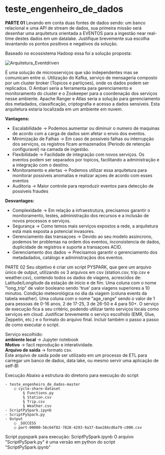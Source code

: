 # teste_engenheiro_de_dados

**PARTE 01**
Levando em conta duas fontes de dados sendo: um banco relacional e uma API de stream de dados, sua primeira missão será desenhar uma arquitetura orientada a EVENTOS para a ingestão near real-time destes dados em um datalake. Justifique brevemente sua escolha levantando os pontos positivos e negativos da solução.

Baseado no ecossistema Hadoop essa foi a solução proposta:

![Arquitetura_Eventdriven](https://github.com/thiagobtr/teste_engenheiro_de_dados/blob/master/Arquitetura_EventDriven.jpg)

É uma solução de microsserviços que são independentes mas se comunicam entre si.
Utilização do Kafka, serviço de mensageria composto por um cluster broker (Topicos e partiçoes), onde os dados podem ser replicados.
O Ambari seria a ferramenta para gerenciamento e monitoramento do cluster e o Zookeeper para a coordenação dos serviços nesse ambiente.
Apache Ranger e Atlas seria a solução para gerenciamento dos metadados, classificação, criptografia e acesso a dados sensiveis.
Esta arquitetura estaria localizada em um ambiente em nuvem.

**Vantagens:**

* Escalabilidade -> Podemos aumentar ou diminuir o numero de maquinas de acordo com a carga de dados sem afetar o envio dos eventos.
* Minimização de Falhas -> Em caso de possiveis falhas ou interrupção dos serviços, os registros ficam armazenados (Periodo de retenção configuravel) na camada de ingestão.
* Flexibilidade -> Facilidade de integração com novos serviços.  Os eventos podem ser separados por topicos, facilitando a administração e a integração com o destino. 
* Monitoramento e alertas -> Podemos utilizar essa arquitetura para monitorar possiveis anomalias e realizar açoes de acordo com esses eventos 
* Auditoria -> Maior controle para reproduzir eventos para detecção de possiveis fraudes

**Desvantages:**

* Complexidade -> Em relação a infraestrutura, precisamos garantir o monitoramento, testes, administração dos recursos e a inclusão de novos processos e serviços.
* Segurança -> Como temos mais serviços expostos a rede, a arquitetura está mais exposta a potencial invasores.
* Gerenciamento das transaçoes -> Devido ao seu modelo assincrono, podemos ter problemas na ordem dos eventos, inconsistencia de dados, duplicidade de registros e suporte a transaçoes ACID.
* Gerenciamento dos dados -> Precisamos garantir o gerenciamento dos metadadados, catálogo e administraçãos dos eventos.

PARTE 02
Seu objetivo é criar um script PYSPARK, que gere um arquivo único de output, utilizando os 3 arquivos em csv (station.csv, trip.csv e weather.csv), contendo todos os dados de viagens, acrescidos de:
Latitude/Longitude da estação de início e de fim.
Uma coluna com o nome "long_trip" de valor booleano sendo 'true' para viagens superiores a 10 minutos.
Condição meteorológica no dia da viagem (coluna events da tabela weather).
Uma coluna com o nome "age_range" sendo o valor de 1 para pessoas de 0-16 anos, 2 de 17-25, 3 de 26-50 e 4 para 50+.
O serviço de execução fica a seu critério, podendo utilizar tanto serviços locais como serviços em cloud. Justificar brevemente o serviço escolhido (EMR, Glue, Zeppelin, etc.) e o formato do arquivo final. Incluir também o passo a passo de como executar o script.

Serviço escolhido: <br>
**ambiente local** -> Jupyter notebook <br>
**Motivo** -> facil reprodução e interatividade.<br>
**Arquivo de saida** -> formato csv. <br>
Este arquivo de saida pode ser utilizado em um processo de ETL para carregar um banco de dados, data lake, ou mesmo servir uma aplicação de self-BI

Execução
Abaixo a estrutura do diretorio para execução do script

	- teste_engenheiro_de_dados-master
		○ cycle-share-dataset
			§ Functions.py
			§ Station.csv
			§ Trip.csv
			§ Weather.csv
	- ScriptPySpark.ipynb
	- ScriptPySpark.py
	- Output
		○ _SUCCESS
		○ part-00000-56c64f82-7828-4293-9a37-8ae284cd6a79-c000.csv

Script pypspark para execução: ScriptPySpark.ipynb
O arquivo "ScriptPySpark.py" é uma versão em python do script "ScriptPySpark.ipynb"



